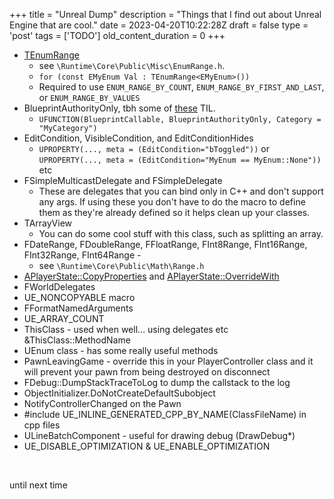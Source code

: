 
+++
title = "Unreal Dump"
description = "Things that I find out about Unreal Engine that are cool."
date = 2023-04-20T10:22:28Z
draft = false
type = 'post'
tags = ['TODO']
old_content_duration = 0
+++

<ul>

<li><a href="https://docs.unrealengine.com/5.1/en-US/API/Runtime/Core/Misc/TEnumRange/" target="_blank" rel="noopener">TEnumRange</a> <br />

<ul>

<li>see <code>\Runtime\Core\Public\Misc\EnumRange.h</code>.</li>

<li><code>for (const EMyEnum Val : TEnumRange&lt;EMyEnum&gt;())</code></li>

<li>Required to use <code>ENUM_RANGE_BY_COUNT</code>, <code>ENUM_RANGE_BY_FIRST_AND_LAST</code>, or <code>ENUM_RANGE_BY_VALUES</code></li>

</ul>

</li>

<li>BlueprintAuthorityOnly, tbh some of <a href="https://docs.unrealengine.com/5.1/en-US/ProgrammingAndScripting/GameplayArchitecture/Functions/Specifiers/" target="_blank" rel="noopener">these</a> TIL.

<ul>

<li><code>UFUNCTION(BlueprintCallable, BlueprintAuthorityOnly, Category = "MyCategory")</code></li>

</ul>

</li>

<li>EditCondition, VisibleCondition, and EditConditionHides

<ul>

<li><code>UPROPERTY(..., meta = (EditCondition="bToggled"))</code> or <code>UPROPERTY(..., meta = (EditCondition="MyEnum == MyEnum::None"))</code> etc</li>

</ul>

</li>

<li>FSimpleMulticastDelegate and FSimpleDelegate

<ul>

<li>These are delegates that you can bind only in C++ and don't support any args. If using these you don't have to do the macro to define them as they're already defined so it helps clean up your classes.</li>

</ul>

</li>

<li>TArrayView

<ul>

<li>You can do some cool stuff with this class, such as splitting an array.</li>

</ul>

</li>

<li>FDateRange, FDoubleRange, FFloatRange, FInt8Range, FInt16Range, FInt32Range, FInt64Range -

<ul>

<li>see <code>\Runtime\Core\Public\Math\Range.h</code></li>

</ul>

</li>

<li><a href="https://docs.unrealengine.com/5.1/en-US/API/Runtime/Engine/GameFramework/APlayerState/CopyProperties/" target="_blank" rel="noopener">APlayerState::CopyProperties</a> and <a href="https://docs.unrealengine.com/5.1/en-US/API/Runtime/Engine/GameFramework/APlayerState/OverrideWith/" target="_blank" rel="noopener">APlayerState::OverrideWith</a></li>

<li>FWorldDelegates&nbsp;</li>

<li>UE_NONCOPYABLE macro</li>

<li>FFormatNamedArguments</li>

<li>UE_ARRAY_COUNT</li>

<li>ThisClass - used when well... using delegates etc &amp;ThisClass::MethodName</li>

<li>UEnum class - has some really useful methods</li>

<li>PawnLeavingGame - override this in your PlayerController class and it will prevent your pawn from being destroyed on disconnect</li>

<li>FDebug::DumpStackTraceToLog to dump the callstack to the log</li>

<li>ObjectInitializer.DoNotCreateDefaultSubobject</li>

<li>NotifyControllerChanged on the Pawn</li>

<li>#include UE_INLINE_GENERATED_CPP_BY_NAME(ClassFileName) in cpp files</li>
<li>ULineBatchComponent - useful for drawing debug (DrawDebug*)</li>
<li>UE_DISABLE_OPTIMIZATION & UE_ENABLE_OPTIMIZATION</li>
</ul>

<p>&nbsp;</p>

<p>until next time</p>
    
